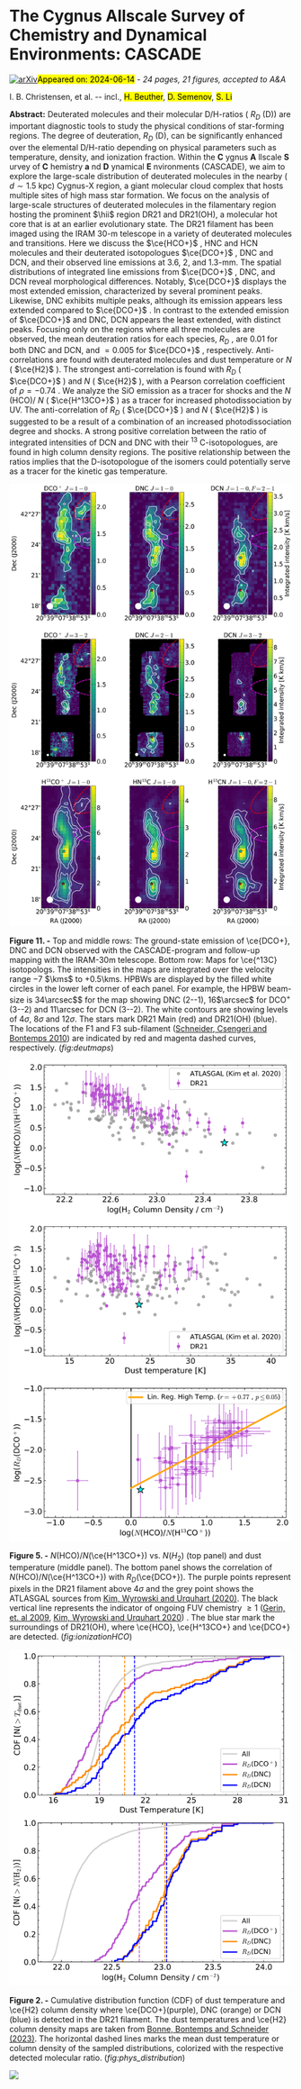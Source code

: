 <div class="macros" style="visibility:hidden;">
$\newcommand{\ensuremath}{}$
$\newcommand{\xspace}{}$
$\newcommand{\object}[1]{\texttt{#1}}$
$\newcommand{\farcs}{{.}''}$
$\newcommand{\farcm}{{.}'}$
$\newcommand{\arcsec}{''}$
$\newcommand{\arcmin}{'}$
$\newcommand{\ion}[2]{#1#2}$
$\newcommand{\textsc}[1]{\textrm{#1}}$
$\newcommand{\hl}[1]{\textrm{#1}}$
$\newcommand{\footnote}[1]{}$
$\newcommand{\hii}{H{\sc ii}}$
$\newcommand{\hi}{H{\sc i}}$
$\newcommand{\kms}{km s^{-1}}$</div>



<div id="title">

# The Cygnus Allscale Survey of Chemistry and Dynamical Environments: CASCADE

</div>
<div id="comments">

[![arXiv](https://img.shields.io/badge/arXiv-2406.09145-b31b1b.svg)](https://arxiv.org/abs/2406.09145)<mark>Appeared on: 2024-06-14</mark> -  _24 pages, 21 figures, accepted to A&A_

</div>
<div id="authors">

I. B. Christensen, et al. -- incl., <mark>H. Beuther</mark>, <mark>D. Semenov</mark>, <mark>S. Li</mark>

</div>
<div id="abstract">

**Abstract:** Deuterated molecules and their molecular D/H-ratios ( $R_D$ (D)) are important diagnostic tools to study the physical conditions of star-forming regions. The degree of deuteration, $R_D$ (D), can be significantly enhanced over the elemental D/H-ratio depending on physical parameters such as temperature, density, and ionization fraction. Within the **C** ygnus **A** llscale **S** urvey of **C** hemistry **a** nd **D** ynamical **E** nvironments (CASCADE), we aim to explore the large-scale distribution of deuterated molecules in the nearby ( $d \sim 1.5$ kpc) Cygnus-X region, a giant molecular cloud complex that hosts multiple sites of high mass star formation. We focus on the analysis of large-scale structures of deuterated molecules in the filamentary region hosting the prominent $\hii$ region DR21 and DR21(OH), a molecular hot core that is at an earlier evolutionary state. The DR21 filament has been imaged using the IRAM 30-m telescope in a variety of deuterated molecules and transitions.    Here we discuss the $\ce{HCO+}$ , HNC and HCN molecules and their deuterated isotopologues $\ce{DCO+}$ , DNC and DCN, and their observed line emissions at 3.6, 2, and 1.3-mm. The spatial distributions of integrated line emissions from $\ce{DCO+}$ , DNC, and DCN reveal morphological differences. Notably, $\ce{DCO+}$ displays the most extended emission, characterized by several prominent peaks. Likewise, DNC exhibits multiple peaks, although its emission appears less extended compared to $\ce{DCO+}$ . In contrast to the extended emission of $\ce{DCO+}$ and DNC, DCN appears the least extended, with distinct peaks.    Focusing only on the regions where all three molecules are observed, the mean deuteration ratios for each species, $R_D$ , are 0.01 for both DNC and DCN, and $=0.005$ for $\ce{DCO+}$ , respectively.    Anti-correlations are found with deuterated molecules and dust temperature or $N$ ( $\ce{H2}$ ). The strongest anti-correlation is found with $R_D$ ( $\ce{DCO+}$ ) and $N$ ( $\ce{H2}$ ), with a Pearson correlation coefficient of $\rho = -0.74$ .    We analyze the SiO emission as a tracer for shocks and the $N$ (HCO)/ $N$ ( $\ce{H^13CO+}$ ) as a tracer for increased photodissociation by UV.    The anti-correlation of $R_D$ ( $\ce{DCO+}$ ) and $N$ ( $\ce{H2}$ ) is suggested to be a result of a combination of an increased photodissociation degree and shocks.    A strong positive correlation between the ratio of integrated intensities of DCN and DNC with their $^{13}$ C-isotopologues, are found in high column density regions.    The positive relationship between the ratios implies that the D-isotopologue of the isomers could potentially serve as a tracer for the kinetic gas temperature.

</div>

<div id="div_fig1">

<img src="tmp_2406.09145/./Illustrations/All_deuterated.png" alt="Fig11" width="100%"/>

**Figure 11. -** Top and middle rows: The ground-state emission of \ce{DCO+}, DNC and DCN observed with the CASCADE-program and follow-up mapping with the IRAM-30m telescope. Bottom row: Maps for \ce{^13C} isotopologs. The intensities in  the maps are integrated over the velocity range $-7$ $\kms$ to $+0.5$\kms. HPBWs are displayed by the filled white circles in the lower left corner of each panel.
  For example,  the HPBW beam-size  is $34$\arcsec$$ for the map showing DNC (2--1),  16$\arcsec$ for DCO$^+$(3--2) and $11$\arcsec for  DCN (3--2).
  The white contours are showing levels of $4\sigma$,  $8\sigma$ and $12\sigma$. The stars mark DR21 Main (red) and DR21(OH) (blue). The locations of the F1 and F3 sub-filament  ([Schneider, Csengeri and Bontemps 2010]())  are indicated by red and magenta dashed curves, respectively.  (*fig:deutmaps*)

</div>
<div id="div_fig2">

<img src="tmp_2406.09145/./Illustrations/Ionization_HCO.png" alt="Fig5" width="100%"/>

**Figure 5. -** $N$(HCO)/$N$(\ce{H^13CO+}) vs. $N$($H_2$) (top panel) and dust temperature (middle panel). The bottom panel shows the correlation of $N$(HCO)/$N$(\ce{H^13CO+}) with $R_D$(\ce{DCO+}). The purple points represent pixels in the DR21 filament above $4\sigma$ and the grey point shows the ATLASGAL sources from [Kim, Wyrowski and Urquhart (2020)](). The black vertical line represents the indicator of ongoing FUV chemistry $\geq 1$ ([Gerin, et. al 2009](), [Kim, Wyrowski and Urquhart 2020]()) .
  The blue star mark the surroundings of DR21(OH), where \ce{HCO}, \ce{H^13CO+} and \ce{DCO+} are detected. (*fig:ionizationHCO*)

</div>
<div id="div_fig3">

<img src="tmp_2406.09145/./Illustrations/CumDistr_deut.png" alt="Fig2" width="100%"/>

**Figure 2. -** Cumulative distribution function (CDF) of dust temperature and \ce{H2} column density where \ce{DCO+}(purple), DNC (orange) or DCN (blue) is detected in the DR21 filament.
  The dust temperatures and \ce{H2} column density maps are taken from [Bonne, Bontemps and Schneider (2023)]().
  The horizontal dashed lines marks the mean dust temperature or column density of the sampled distributions, colorized with the respective detected molecular ratio. (*fig:phys_distribution*)

</div><div id="qrcode"><img src=https://api.qrserver.com/v1/create-qr-code/?size=100x100&data="https://arxiv.org/abs/2406.09145"></div>